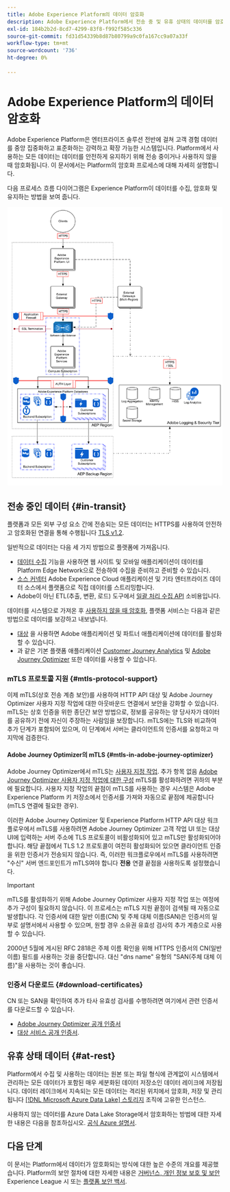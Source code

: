 ```yaml
---
title: Adobe Experience Platform의 데이터 암호화
description: Adobe Experience Platform에서 전송 중 및 유휴 상태의 데이터를 암호화하는 방법에 대해 알아봅니다.
exl-id: 184b2b2d-8cd7-4299-83f8-f992f585c336
source-git-commit: fd31d54339b8d87b80799a9c0fa167cc9a07a33f
workflow-type: tm+mt
source-wordcount: '736'
ht-degree: 0%

---
```


# Adobe Experience Platform의 데이터 암호화

Adobe Experience Platform은 엔터프라이즈 솔루션 전반에 걸쳐 고객 경험 데이터를 중앙 집중화하고 표준화하는 강력하고 확장 가능한 시스템입니다. Platform에서 사용하는 모든 데이터는 데이터를 안전하게 유지하기 위해 전송 중이거나 사용하지 않을 때 암호화됩니다. 이 문서에서는 Platform의 암호화 프로세스에 대해 자세히 설명합니다.

다음 프로세스 흐름 다이어그램은 Experience Platform이 데이터를 수집, 암호화 및 유지하는 방법을 보여 줍니다.

![Experience Platform으로 데이터를 수집, 암호화 및 지속하는 방법을 보여 주는 다이어그램입니다.](../images/governance-privacy-security/encryption/flow.png)

## 전송 중인 데이터 {#in-transit}

플랫폼과 모든 외부 구성 요소 간에 전송되는 모든 데이터는 HTTPS를 사용하여 안전하고 암호화된 연결을 통해 수행됩니다 [TLS v1.2](https://datatracker.ietf.org/doc/html/rfc5246).

일반적으로 데이터는 다음 세 가지 방법으로 플랫폼에 가져옵니다.

- [데이터 수집](../../collection/home.md) 기능을 사용하면 웹 사이트 및 모바일 애플리케이션이 데이터를 Platform Edge Network으로 전송하여 수집을 준비하고 준비할 수 있습니다.
- [소스 커넥터](../../sources/home.md) Adobe Experience Cloud 애플리케이션 및 기타 엔터프라이즈 데이터 소스에서 플랫폼으로 직접 데이터를 스트리밍합니다.
- Adobe이 아닌 ETL(추출, 변환, 로드) 도구에서 [일괄 처리 수집 API](../../ingestion/batch-ingestion/overview.md) 소비용입니다.

데이터를 시스템으로 가져온 후 [사용하지 않을 때 암호화](#at-rest), 플랫폼 서비스는 다음과 같은 방법으로 데이터를 보강하고 내보냅니다.

- [대상](../../destinations/home.md) 을 사용하면 Adobe 애플리케이션 및 파트너 애플리케이션에 데이터를 활성화할 수 있습니다.
- 과 같은 기본 플랫폼 애플리케이션 [Customer Journey Analytics](https://experienceleague.adobe.com/docs/analytics-platform/using/cja-overview/cja-overview.html?lang=ko) 및 [Adobe Journey Optimizer](https://experienceleague.adobe.com/en/docs/journey-optimizer/using/ajo-home) 또한 데이터를 사용할 수 있습니다.

### mTLS 프로토콜 지원 {#mtls-protocol-support}

이제 mTLS(상호 전송 계층 보안)를 사용하여 HTTP API 대상 및 Adobe Journey Optimizer 사용자 지정 작업에 대한 아웃바운드 연결에서 보안을 강화할 수 있습니다. mTLS는 상호 인증을 위한 종단간 보안 방법으로, 정보를 공유하는 양 당사자가 데이터를 공유하기 전에 자신이 주장하는 사람임을 보장합니다. mTLS에는 TLS와 비교하여 추가 단계가 포함되어 있으며, 이 단계에서 서버는 클라이언트의 인증서를 요청하고 마지막에 검증한다.

#### Adobe Journey Optimizer의 mTLS {#mtls-in-adobe-journey-optimizer}

Adobe Journey Optimizer에서 mTLS는 [사용자 지정 작업](https://experienceleague.adobe.com/en/docs/journey-optimizer/using/orchestrate-journeys/about-journey-building/using-custom-actions). 추가 항목 없음 [Adobe Journey Optimizer 사용자 지정 작업에 대한 구성](https://experienceleague.adobe.com/ko/docs/journey-optimizer/using/configuration/configure-journeys/action-journeys/about-custom-action-configuration) mTLS를 활성화하려면 귀하의 부분에 필요합니다. 사용자 지정 작업의 끝점이 mTLS를 사용하는 경우 시스템은 Adobe Experience Platform 키 저장소에서 인증서를 가져와 자동으로 끝점에 제공합니다(mTLS 연결에 필요한 경우).

이러한 Adobe Journey Optimizer 및 Experience Platform HTTP API 대상 워크플로우에서 mTLS를 사용하려면 Adobe Journey Optimizer 고객 작업 UI 또는 대상 UI에 입력하는 서버 주소에 TLS 프로토콜이 비활성화되어 있고 mTLS만 활성화되어야 합니다. 해당 끝점에서 TLS 1.2 프로토콜이 여전히 활성화되어 있으면 클라이언트 인증을 위한 인증서가 전송되지 않습니다. 즉, 이러한 워크플로우에서 mTLS를 사용하려면 &quot;수신&quot; 서버 엔드포인트가 mTLS여야 합니다 **전용** 연결 끝점을 사용하도록 설정했습니다.

>[!IMPORTANT]
>
>mTLS를 활성화하기 위해 Adobe Journey Optimizer 사용자 지정 작업 또는 여정에 추가 구성이 필요하지 않습니다. 이 프로세스는 mTLS 지원 끝점이 검색될 때 자동으로 발생합니다. 각 인증서에 대한 일반 이름(CN) 및 주체 대체 이름(SAN)은 인증서의 일부로 설명서에서 사용할 수 있으며, 원할 경우 소유권 유효성 검사의 추가 계층으로 사용할 수 있습니다.
>
>2000년 5월에 게시된 RFC 2818은 주체 이름 확인을 위해 HTTPS 인증서의 CN(일반 이름) 필드를 사용하는 것을 중단합니다. 대신 &quot;dns name&quot; 유형의 &quot;SAN(주체 대체 이름)&quot;을 사용하는 것이 좋습니다.

### 인증서 다운로드 {#download-certificates}

CN 또는 SAN을 확인하여 추가 타사 유효성 검사를 수행하려면 여기에서 관련 인증서를 다운로드할 수 있습니다.

- [Adobe Journey Optimizer 공개 인증서](../images/governance-privacy-security/encryption/AJO-public-certificate.pem)
- [대상 서비스 공개 인증서](../images/governance-privacy-security/encryption/destinations-public-cert.pem).

## 유휴 상태 데이터 {#at-rest}

Platform에서 수집 및 사용하는 데이터는 원본 또는 파일 형식에 관계없이 시스템에서 관리하는 모든 데이터가 포함된 매우 세분화된 데이터 저장소인 데이터 레이크에 저장됩니다. 데이터 레이크에서 지속되는 모든 데이터는 격리된 위치에서 암호화, 저장 및 관리됩니다 [[!DNL Microsoft Azure Data Lake] 스토리지](https://docs.microsoft.com/en-us/azure/storage/blobs/data-lake-storage-introduction) 조직에 고유한 인스턴스.

사용하지 않는 데이터를 Azure Data Lake Storage에서 암호화하는 방법에 대한 자세한 내용은 다음을 참조하십시오. [공식 Azure 설명서](https://learn.microsoft.com/en-us/azure/storage/common/storage-service-encryption).

## 다음 단계

이 문서는 Platform에서 데이터가 암호화되는 방식에 대한 높은 수준의 개요를 제공했습니다. Platform의 보안 절차에 대한 자세한 내용은 [거버넌스, 개인 정보 보호 및 보안](./overview.md) Experience League 시 또는 [플랫폼 보안 백서](https://www.adobe.com/content/dam/cc/en/security/pdfs/AEP_SecurityOverview.pdf).
